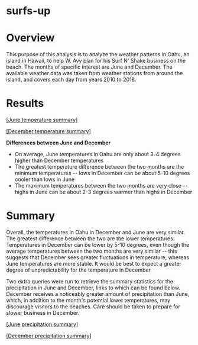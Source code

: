 # surfs-up

# Overview
This purpose of this analysis is to analyze the weather patterns in Oahu, an island in Hawaii, to help W. Avy plan for his Surf N' Shake business on the beach. The months of specific interest are June and December. The available weather data was taken from weather stations from around the island, and covers each day from years 2010 to 2018.

# Results
[[June temperature summary]](Resources/June_temp_summary.PNG)

[[December temperature summary]](Resources/December_temp_summary.PNG)

**Differences between June and December**
- On average, June temperatures in Oahu are only about 3-4 degrees higher than December temperatures
- The greatest temperature difference between the two months are the minimum temperatures -- lows in December can be about 5-10 degrees cooler than lows in June
- The maximum temperatures between the two months are very close -- highs in June can be about 2-3 degrees warmer than highs in December

# Summary
Overall, the temperatures in Oahu in December and June are very similar. The greatest difference between the two are the lower temperatures. Temperatures in December can be lower by 5-10 degrees, even though the average temperatures between the two months are very similar -- this suggests that December sees greater fluctuations in temperature, whereas June temperatures are more stable. It would be best to expect a greater degree of unpredictability for the temperature in December.

Two extra queries were run to retrieve the summary statistics for the precipitation in June and December, links to which can be found below. December receives a noticeably greater amount of precipitation than June, which, in addition to the month's potential lower temperatures, may discourage visitors to the beaches. Care should be taken to prepare for slower business in December.

[[June precipitation summary]](Resources/June_precipitation_summary.PNG)

[[December precipitation summary]](Resources/December_precipitation_summary.PNG)
